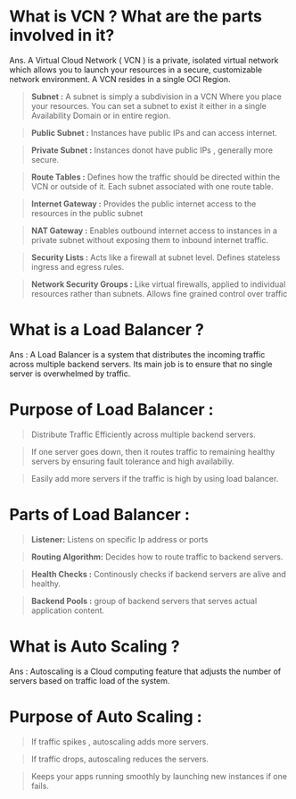 # What is VCN ? What are the parts involved in it?
Ans. A Virtual Cloud Network ( VCN ) is a private, isolated virtual network which allows you to launch your resources in a secure, customizable network environment.
A VCN resides in a single OCI Region.

> **Subnet :** A subnet is simply a subdivision in a VCN Where you place your resources. You can set a subnet to exist it either in a single Availability Domain or in entire region.

> **Public Subnet :** Instances have public IPs and can access internet.

> **Private Subnet :** Instances donot have public IPs , generally more secure.

> **Route Tables :** Defines how the traffic should be directed within the VCN or outside of it. Each subnet associated with one route table.

>  **Internet Gateway :** Provides the public internet access to the resources in the public subnet

>  **NAT Gateway  :** Enables outbound internet access to instances in a private subnet without exposing them to inbound internet traffic.

>  **Security Lists :** Acts like a firewall at subnet level. Defines stateless ingress and egress rules.

>  **Network Security Groups :** Like virtual firewalls, applied to individual resources rather than subnets. Allows fine grained control over traffic


# What is a Load Balancer ? 
Ans : A Load Balancer is a system that distributes the incoming traffic across multiple backend servers. Its main job is to ensure that no single server is overwhelmed by traffic.

# Purpose of Load Balancer :

> Distribute Traffic Efficiently across multiple backend servers.

> If one server goes down, then it routes traffic to remaining healthy servers by ensuring fault tolerance and high availabiliy.

> Easily add more servers if the traffic is high by using load balancer.

# Parts of Load Balancer :

> **Listener:** Listens on specific Ip address or ports

> **Routing Algorithm:** Decides how to route traffic to backend servers.

> **Health Checks :** Continously checks if backend servers are alive and healthy.

>  **Backend Pools :** group of backend servers that serves actual application content.


# What is Auto Scaling ? 
Ans : Autoscaling is a Cloud computing feature that adjusts the number of servers based on traffic load of the system.

# Purpose of Auto Scaling :

> If traffic spikes , autoscaling adds more servers.

> If traffic drops, autoscaling reduces the servers.

> Keeps your apps running smoothly by launching new instances if one fails.
